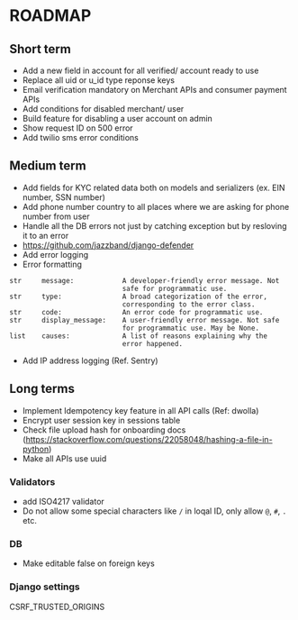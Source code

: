 # ROADMAP


## Short term

- Add a new field in account for all verified/ account ready to use
- Replace all uid or u_id type reponse keys
- Email verification mandatory on Merchant APIs and consumer payment APIs
- Add conditions for disabled merchant/ user
- Build feature for disabling a user account on admin
- Show request ID on 500 error
- Add twilio sms error conditions


## Medium term

- Add fields for KYC related data both on models and serializers (ex. EIN number, SSN number)
- Add phone number country to all places where we are asking for phone number from user
- Handle all the DB errors not just by catching exception but by resloving it to an error
- https://github.com/jazzband/django-defender
- Add error logging 
- Error formatting 
```
str     message:            A developer-friendly error message. Not
                            safe for programmatic use.
str     type:               A broad categorization of the error,
                            corresponding to the error class.
str     code:               An error code for programmatic use.
str     display_message:    A user-friendly error message. Not safe
                            for programmatic use. May be None.
list    causes:             A list of reasons explaining why the
                            error happened.
```
- Add IP address logging (Ref. Sentry)

## Long terms

- Implement Idempotency key feature in all API calls (Ref: dwolla)
- Encrypt user session key in sessions table
- Check file upload hash for onboarding docs (https://stackoverflow.com/questions/22058048/hashing-a-file-in-python)
- Make all APIs use uuid

### Validators

- add ISO4217 validator
- Do not allow some special characters like `/` in loqal ID, only allow `@`, `#`, `.` etc.

### DB

- Make editable false on foreign keys


### Django settings
CSRF_TRUSTED_ORIGINS
